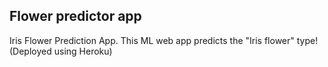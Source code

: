 ## Flower predictor app
Iris Flower Prediction App. 
This ML web app predicts the "Iris flower" type!
(Deployed using Heroku)
